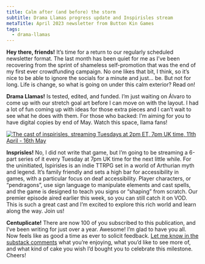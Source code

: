 ```yaml
---
title: Calm after (and before) the storm
subtitle: Drama Llamas progress update and Inspirisles stream
metaTitle: April 2023 newsletter from Button Kin Games
tags:
  - drama-llamas
---
```


<p>
    <b>Hey there, friends!</b> It’s time for a return to our regularly scheduled newsletter format. The last month has been quiet for me as I’ve been recovering from the sprint of shameless self-promotion that was the end of my first ever crowdfunding campaign. No one likes that bit, I think, so it’s nice to be able to ignore the socials for a minute and just… be. But not for long. Life is change, so what is going on under this calm exterior? Read on!
</p><p>
    <b>Drama Llamas!</b> Is tested, edited, and funded. I’m just waiting on Álvaro to come up with our stretch goal art before I can move on with the layout. I had a lot of fun coming up with ideas for those extra pieces and I can’t wait to see what he does with them. For those who backed: I’m aiming for you to have digital copies by end of May. Watch this space, llama fans!
</p>
<a href="https://www.twitch.tv/videos/1790927808" target="_blank"><img src="/assets/images/newsletter/inspirisles_graphic.jpeg" alt="The cast of inspirisles, streaming Tuesdays at 2pm ET, 7pm UK time, 11th April - 16th May"></a>
<p>
    <b>Insprisles!</b> No, I did not write that game, but I’m going to be streaming a 6-part series of it every Tuesday at 7pm UK time for the next little while. For the uninitiated, Ispirisles is an indie TTRPG set in a world of Arthurian myth and legend. It’s family friendly and sets a high bar for accessibility in games, with a particular focus on deaf accessibility. Player characters, or “pendragons”, use sign language to manipulate elements and cast spells, and the game is designed to teach you signs or “shaping” from scratch. Our premier episode aired earlier this week, so you can still catch it on VOD. This is such a great cast and I’m excited to explore this rich world and learn along the way. Join us!
</p>
<p>
    <b>Centuplicate!</b> There are now 100 of you subscribed to this publication, and I’ve been writing for just over a year. Awesome! I’m glad to have you all. Now feels like as good a time as ever to solicit feedback. <a href="https://buttonkingames.substack.com/p/button-kin-times-april-2023" target="_blank">Let me know in the substack comments</a> what you’re enjoying, what you’d like to see more of, and what kind of cake you wish I’d bought you to celebrate this milestone. Cheers!
</p>
